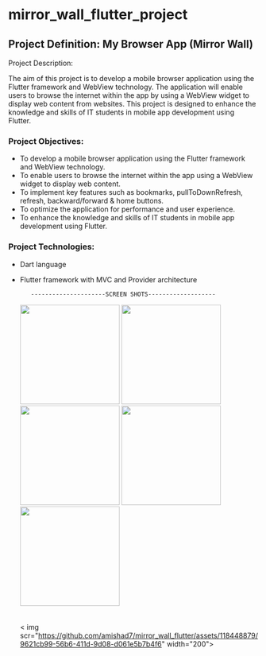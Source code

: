 # mirror_wall_flutter_project



## Project Definition: My Browser App (Mirror Wall)
Project Description:

The aim of this project is to develop a mobile browser application using the Flutter framework
and WebView technology. The application will enable users to browse the internet within the app
by using a WebView widget to display web content from websites. This project is designed to
enhance the knowledge and skills of IT students in mobile app development using Flutter.

### Project Objectives:
- To develop a mobile browser application using the Flutter framework and WebView
technology.
- To enable users to browse the internet within the app using a WebView widget to display web
content.
- To implement key features such as bookmarks, pullToDownRefresh, refresh, backward/forward
& home buttons.
- To optimize the application for performance and user experience.
- To enhance the knowledge and skills of IT students in mobile app development using Flutter.
### Project Technologies:
- Dart language
- Flutter framework with MVC and Provider architecture

         ---------------------SCREEN SHOTS-------------------


  <img src="https://github.com/amishad7/mirror_wall_flutter/assets/118448879/01b01fc6-0a53-41af-b949-52a0f76fc512" width="200">




  <img src="https://github.com/amishad7/mirror_wall_flutter/assets/118448879/09c8afc5-fe98-4b84-8729-225728dee806" width="200">

 
  
  <img src="https://github.com/amishad7/mirror_wall_flutter/assets/118448879/cb6aa29b-c215-431e-bd50-df5b16317b60" width="200">
  <img src="https://github.com/amishad7/mirror_wall_flutter/assets/118448879/022ae109-8204-40f3-9ed4-705f4e9f6493" width="200">
  
  <img src="https://github.com/amishad7/mirror_wall_flutter/assets/118448879/95d19887-df47-4b08-b693-739ece35051a" width="200">


  <img scr="https://github.com/amishad7/mirror_wall_flutter/assets/118448879/912cc2f6-ff18-4eaa-ac1b-dc166e34bfa8" width="200">
 

  <img scr="https://github.com/amishad7/mirror_wall_flutter/assets/118448879/4d231b51-c0ef-4f3e-a341-bcf6a953adb4" width="200">


  <img scr="https://github.com/amishad7/mirror_wall_flutter/assets/118448879/c19f1174-2603-4153-b820-e1e3e7d566ec" width="200">
  
   < img scr="https://github.com/amishad7/mirror_wall_flutter/assets/118448879/9621cb99-56b6-411d-9d08-d061e5b7b4f6" width="200">
  






  
